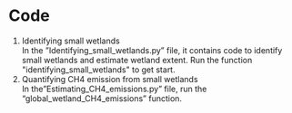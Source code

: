 # Code
1)	Identifying small wetlands    
In the ”Identifying_small_wetlands.py” file, it contains code to identify small wetlands and estimate wetland extent. Run the function "identifying_small_wetlands" to get start.   
2) Quantifying CH4 emission from small wetlands    
In the”Estimating_CH4_emissions.py” file, run the “global_wetland_CH4_emissions” function.  
